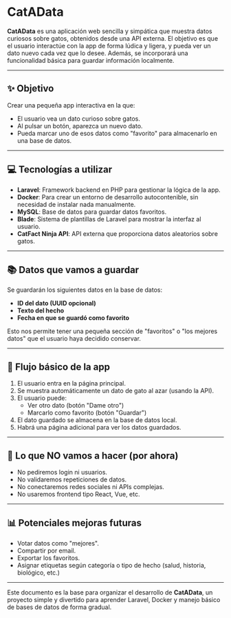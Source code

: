 # CatAData

**CatAData** es una aplicación web sencilla y simpática que muestra datos curiosos sobre gatos, obtenidos desde una API externa. El objetivo es que el usuario interactúe con la app de forma lúdica y ligera, y pueda ver un dato nuevo cada vez que lo desee. Además, se incorporará una funcionalidad básica para guardar información localmente.

---

## ✨ Objetivo

Crear una pequeña app interactiva en la que:

-   El usuario vea un dato curioso sobre gatos.
-   Al pulsar un botón, aparezca un nuevo dato.
-   Pueda marcar uno de esos datos como "favorito" para almacenarlo en una base de datos.

---

## 💻 Tecnologías a utilizar

-   **Laravel**: Framework backend en PHP para gestionar la lógica de la app.
-   **Docker**: Para crear un entorno de desarrollo autocontenible, sin necesidad de instalar nada manualmente.
-   **MySQL**: Base de datos para guardar datos favoritos.
-   **Blade**: Sistema de plantillas de Laravel para mostrar la interfaz al usuario.
-   **CatFact Ninja API**: API externa que proporciona datos aleatorios sobre gatos.

---

## 📚 Datos que vamos a guardar

Se guardarán los siguientes datos en la base de datos:

-   **ID del dato (UUID opcional)**
-   **Texto del hecho**
-   **Fecha en que se guardó como favorito**

Esto nos permite tener una pequeña sección de "favoritos" o "los mejores datos" que el usuario haya decidido conservar.

---

## 🚀 Flujo básico de la app

1. El usuario entra en la página principal.
2. Se muestra automáticamente un dato de gato al azar (usando la API).
3. El usuario puede:
    - Ver otro dato (botón "Dame otro")
    - Marcarlo como favorito (botón "Guardar")
4. El dato guardado se almacena en la base de datos local.
5. Habrá una página adicional para ver los datos guardados.

---

## 🚫 Lo que NO vamos a hacer (por ahora)

-   No pediremos login ni usuarios.
-   No validaremos repeticiones de datos.
-   No conectaremos redes sociales ni APIs complejas.
-   No usaremos frontend tipo React, Vue, etc.

---

## 📊 Potenciales mejoras futuras

-   Votar datos como "mejores".
-   Compartir por email.
-   Exportar los favoritos.
-   Asignar etiquetas según categoría o tipo de hecho (salud, historia, biológico, etc.)

---

Este documento es la base para organizar el desarrollo de **CatAData**, un proyecto simple y divertido para aprender Laravel, Docker y manejo básico de bases de datos de forma gradual.
